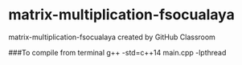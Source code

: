 # matrix-multiplication-fsocualaya
matrix-multiplication-fsocualaya created by GitHub Classroom

###To compile from terminal
g++ -std=c++14 main.cpp -lpthread
